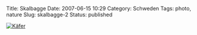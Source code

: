 Title: Skalbagge
Date: 2007-06-15 10:29
Category: Schweden
Tags: photo, nature
Slug: skalbagge-2
Status: published

[![Käfer](/pic/bugger2_s.jpg "Käfer")](/pic/bugger2_l.jpg)

